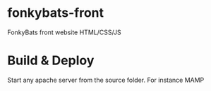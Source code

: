 # fonkybats-front
FonkyBats front website HTML/CSS/JS

# Build & Deploy
Start any apache server from the source folder. For instance MAMP